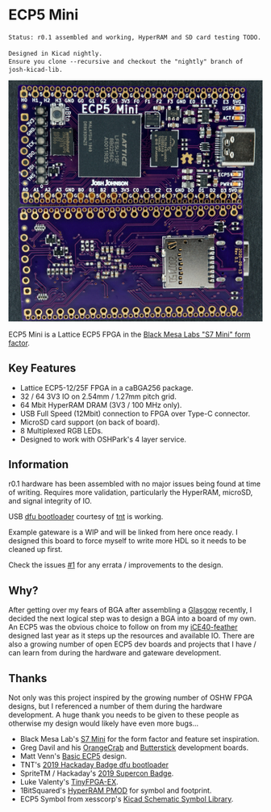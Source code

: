 # ECP5 Mini

``` 
Status: r0.1 assembled and working, HyperRAM and SD card testing TODO.

Designed in Kicad nightly.
Ensure you clone --recursive and checkout the "nightly" branch of josh-kicad-lib.
```

![WIP Render](docs/imgs/freshly-baked.jpeg)


ECP5 Mini is a Lattice ECP5 FPGA in the [Black Mesa Labs "S7 Mini" form factor](https://blackmesalabs.wordpress.com/2019/05/19/bml-s7-mini-fpga-module/).

## Key Features
- Lattice ECP5-12/25F FPGA in a caBGA256 package.
- 32 / 64 3V3 IO on 2.54mm / 1.27mm pitch grid.
- 64 Mbit HyperRAM DRAM (3V3 / 100 MHz only).
- USB Full Speed (12Mbit) connection to FPGA over Type-C connector.
- MicroSD card support (on back of board).
- 8 Multiplexed RGB LEDs.
- Designed to work with OSHPark's 4 layer service.

## Information
r0.1 hardware has been assembled with no major issues being found at time of writing. Requires more validation, particularly the HyperRAM, microSD, and signal integrity of IO.

USB [dfu bootloader](https://github.com/joshajohnson/had2019-playground/tree/ecp5-mini) courtesy of [tnt](https://github.com/smunaut/) is working.

Example gateware is a WIP and will be linked from here once ready. I designed this board to force myself to write more HDL so it needs to be cleaned up first.

Check the issues [#1](https://github.com/joshajohnson/ecp5-mini/issues/1) for any errata / improvements to the design.

## Why?
After getting over my fears of BGA after assembling a [Glasgow](https://github.com/GlasgowEmbedded/Glasgow) recently, I decided the next logical step was to design a BGA into a board of my own. An ECP5 was the obvious choice to follow on from my [iCE40-feather](https://github.com/joshajohnson/ice40-feather) designed last year as it steps up the resources and available IO. There are also a growing number of open ECP5 dev boards and projects that I have / can learn from during the hardware and gateware development.

## Thanks
Not only was this project inspired by the growing number of OSHW FPGA designs, but I referenced a number of them during the hardware development. A huge thank you needs to be given to these people as otherwise my design would likely have even more bugs...
- Black Mesa Lab's [S7 Mini](https://blackmesalabs.wordpress.com/2019/05/19/bml-s7-mini-fpga-module/) for the form factor and feature set inspiration.
- Greg Davil and his [OrangeCrab](https://github.com/gregdavill/OrangeCrab) and [Butterstick](https://github.com/gregdavill/butterstick) development boards. 
- Matt Venn's [Basic ECP5](https://github.com/mattvenn/basic-ecp5-pcb) design.
- TNT's [2019 Hackaday Badge dfu bootloader](https://github.com/smunaut/had2019-playground)
- SpriteTM / Hackaday's [2019 Supercon Badge](https://github.com/Spritetm/hadbadge2019_pcb).
- Luke Valenty's [TinyFPGA-EX](https://github.com/tinyfpga/TinyFPGA-EX).
- 1BitSquared's [HyperRAM PMOD](https://1bitsquared.com/collections/fpga/products/pmod-hyperram) for symbol and footprint.
- ECP5 Symbol from xesscorp's [Kicad Schematic Symbol Library](https://github.com/xesscorp/KiCad-Schematic-Symbol-Libraries).